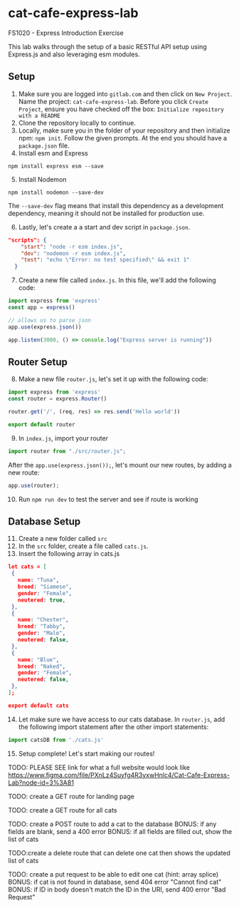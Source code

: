 # cat-cafe-express-lab
FS1020 - Express Introduction Exercise

This lab walks through the setup of a basic RESTful API setup using Express.js and also leveraging esm modules. 

## Setup
1. Make sure you are logged into `gitlab.com` and then click on `New Project`. Name the project: `cat-cafe-express-lab`. Before you click `Create Project`, ensure you have checked off the box: `Initialize repository with a README`
2. Clone the repository locally to continue.
3. Locally, make sure you in the folder of your repository and then initialize npm: `npm init`. Follow the given prompts. At the end you should have a `package.json` file.
4. Install esm and Express
```console
npm install express esm --save
```

5. Install Nodemon
```console
npm install nodemon --save-dev
```
The `--save-dev` flag means that install this dependency as a development dependency, meaning it should not be installed for production use. 

6. Lastly, let's create a a start and dev script in `package.json`.
```json
"scripts": {
    "start": "node -r esm index.js",
    "dev": "nodemon -r esm index.js",
    "test": "echo \"Error: no test specified\" && exit 1"
  }
  ```

7. Create a new file called `index.js`. In this file, we'll add the following code:
```javascript
import express from 'express'
const app = express()

// allows us to parse json 
app.use(express.json())

app.listen(3000, () => console.log("Express server is running"))
```

## Router Setup

 8. Make a new file `router.js`, let's set it up with the following code:
 ```javascript
 import express from 'express'
 const router = express.Router()

router.get('/', (req, res) => res.send('Hello world'))

 export default router
 ```
 
 
 9. In `index.js`, import your router 
 ```javascript
 import router from "./src/router.js";
 ```
 
 After the `app.use(express.json());`, let's mount our new routes, by adding a new route:
 ```javascript
 app.use(router);
 ```
 
10. Run `npm run dev` to test the server and see if route is working

 ## Database Setup

 11. Create a new folder called `src`
 12. In the `src` folder, create a file called `cats.js`.
 13. Insert the following array in cats.js
 
 ```json
 let cats = [
  {
    name: "Tuna",
    breed: "Siamese",
    gender: "Female",
    neutered: true,
  },
  {
    name: "Chester",
    breed: "Tabby",
    gender: "Male",
    neutered: false,
  },
  {
    name: "Blue",
    breed: "Naked",
    gender: "Female",
    neutered: false,
  },
];

export default cats
 ```
 
  14. Let make sure we have access to our cats database. In `router.js`, add the following import statement after the other import statements:
 ```javascript
 import catsDB from './cats.js'
```

15. Setup complete! Let's start making our routes!

TODO: PLEASE SEE link for what a full website would look like
https://www.figma.com/file/PXnLz4Suyfg4R3yxwHnlc4/Cat-Cafe-Express-Lab?node-id=3%3A81

TODO: create a GET route for landing page


TODO: create a GET route for all cats


TODO: create a POST route to add a cat to the database
BONUS: if any fields are blank, send a 400 error
BONUS: if all fields are filled out, show the list of cats


TODO:create a delete route that can delete one cat then shows the updated list of cats


TODO: create a put request to be able to edit one cat (hint: array splice)
BONUS: if cat is not found in database, send 404 error "Cannot find cat"
BONUS: if ID in body doesn't match the ID in the URI, send 400 error "Bad Request"



